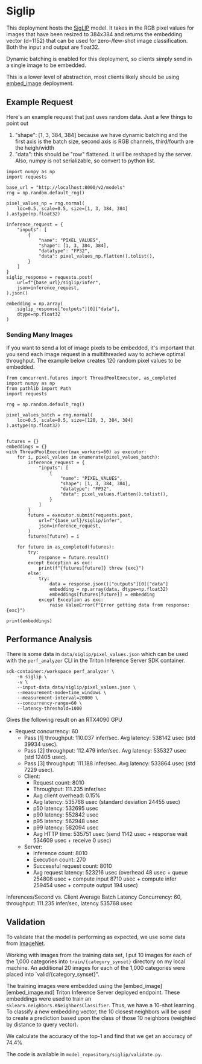 # Siglip
This deployment hosts the [SigLIP](https://huggingface.co/google/siglip-so400m-patch14-384)
model. It takes in the RGB pixel values for images that have been resized to 384x384
and returns the embedding vector (d=1152) that can be used for zero-/few-shot image
classification. Both the input and output are float32.

Dynamic batching is enabled for this deployment, so clients simply send in a single
image to be embedded.

This is a lower level of abstraction, most clients likely should be using
[embed_image](embed_image.md) deployment.

## Example Request
Here's an example request that just uses random data. Just a few things to point out
1. "shape": [1, 3, 384, 384] because we have dynamic batching and the first axis is
   the batch size, second axis is RGB channels, third/fourth are the heigh/width
2. "data": this should be "row" flattened. It will be reshaped by the server. Also,
   numpy is not serializable, so convert to python list.

```
import numpy as np
import requests

base_url = "http://localhost:8000/v2/models"
rng = np.random.default_rng()

pixel_values_np = rng.normal(
    loc=0.5, scale=0.5, size=[1, 3, 384, 384]
).astype(np.float32)

inference_request = {
    "inputs": [
        {
            "name": "PIXEL_VALUES",
            "shape": [1, 3, 384, 384],
            "datatype": "FP32",
            "data": pixel_values_np.flatten().tolist(),
        }
    ]
}
siglip_response = requests.post(
    url=f"{base_url}/siglip/infer",
    json=inference_request,
).json()

embedding = np.array(
    siglip_response["outputs"][0]["data"],
    dtype=np.float32
)
```

### Sending Many Images
If you want to send a lot of image pixels to be embedded, it's important that you send
each image request in a multithreaded way to achieve optimal throughput. The example
below creates 120 random pixel values to be embedded.

```
from concurrent.futures import ThreadPoolExecutor, as_completed
import numpy as np
from pathlib import Path
import requests

rng = np.random.default_rng()

pixel_values_batch = rng.normal(
    loc=0.5, scale=0.5, size=[120, 3, 384, 384]
).astype(np.float32)


futures = {}
embeddings = {}
with ThreadPoolExecutor(max_workers=60) as executor:
    for i, pixel_values in enumerate(pixel_values_batch):
        inference_request = {
            "inputs": [
                {
                    "name": "PIXEL_VALUES",
                    "shape": [1, 3, 384, 384],
                    "datatype": "FP32",
                    "data": pixel_values.flatten().tolist(),
                }
            ]
        }
        future = executor.submit(requests.post,
            url=f"{base_url}/siglip/infer",
            json=inference_request,
        )
        futures[future] = i
    
    for future in as_completed(futures):
        try:
            response = future.result()
        except Exception as exc:
            print(f"{futures[future]} threw {exc}")
        else:
            try:
                data = response.json()["outputs"][0]["data"]
                embedding = np.array(data, dtype=np.float32)
                embeddings[futures[future]] = embedding
            except Exception as exc:
                raise ValueError(f"Error getting data from response: {exc}")

print(embeddings)
```
## Performance Analysis
There is some data in `data/siglip/pixel_values.json` which can be used with the
`perf_analyzer` CLI in the Triton Inference Server SDK container.

```
sdk-container:/workspace perf_analyzer \
    -m siglip \
    -v \
    --input-data data/siglip/pixel_values.json \
    --measurement-mode=time_windows \
    --measurement-interval=20000 \
    --concurrency-range=60 \
    --latency-threshold=1000
```
Gives the following result on an RTX4090 GPU

* Request concurrency: 60
  * Pass [1] throughput: 110.037 infer/sec. Avg latency: 538142 usec (std 39934 usec). 
  * Pass [2] throughput: 112.479 infer/sec. Avg latency: 535327 usec (std 12405 usec). 
  * Pass [3] throughput: 111.188 infer/sec. Avg latency: 533864 usec (std 7229 usec). 
  * Client: 
    * Request count: 8010
    * Throughput: 111.235 infer/sec
    * Avg client overhead: 0.15%
    * Avg latency: 535768 usec (standard deviation 24455 usec)
    * p50 latency: 532695 usec
    * p90 latency: 552842 usec
    * p95 latency: 562948 usec
    * p99 latency: 582094 usec
    * Avg HTTP time: 535751 usec (send 1142 usec + response wait 534609 usec + receive 0 usec)
  * Server: 
    * Inference count: 8010
    * Execution count: 270
    * Successful request count: 8010
    * Avg request latency: 523216 usec (overhead 48 usec + queue 254808 usec + compute input 8710 usec + compute infer 259454 usec + compute output 194 usec)

Inferences/Second vs. Client Average Batch Latency
Concurrency: 60, throughput: 111.235 infer/sec, latency 535768 usec

## Validation
To validate that the model is performing as expected, we use some data from
[ImageNet](https://www.kaggle.com/competitions/imagenet-object-localization-challenge).

Working with images from the training data set, I put 10 images for each of the 1,000
categories into `train/{category_synset}` directory on my local machine. An additional
20 images for each of the 1,000 categories were placed into `valid/{category_synset}".

The training images were embedded using the [embed_image][embed_image.md] Triton
Inference Server deployed endpoint. These embeddings were used to train an
`sklearn.neighbors.KNeighborsClassifier`. Thus, we have a 10-shot learning. To classify
a new embedding vector, the 10 closest neighbors will be used to create a prediction
based upon the class of those 10 neighbors (weighted by distance to query vector).

We calculate the accuracy of the top-1 and find that we get an accuracy of 74.4%

The code is available in `model_repository/siglip/validate.py`.